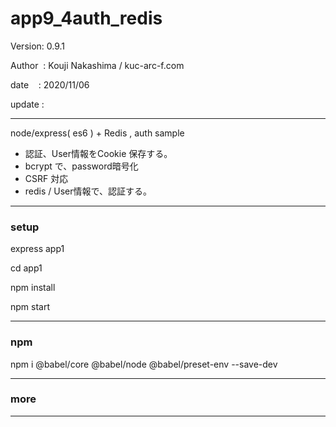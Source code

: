 ﻿# app9_4auth_redis

 Version: 0.9.1

 Author  : Kouji Nakashima / kuc-arc-f.com

 date    : 2020/11/06 

 update :

***

node/express( es6 ) + Redis ,  auth sample

* 認証、User情報をCookie 保存する。
* bcrypt で、password暗号化
* CSRF 対応
* redis / User情報で、認証する。

***
### setup
express app1

cd app1

npm install

npm start

***
### npm

npm i @babel/core @babel/node @babel/preset-env --save-dev

***
### more


***

